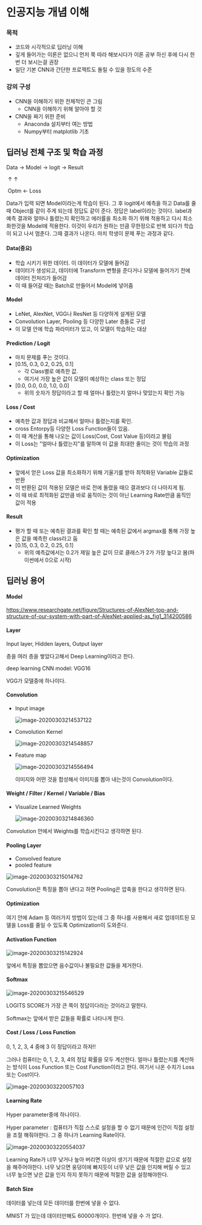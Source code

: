 # 인공지능 개념 이해 

### 목적

- 코드와 시각적으로 딥러닝 이해
- 깊게 들어가는 이론은 없으니 먼저 쭉 따라 해보시다가 이론 공부 하신 후에 다시 한번 더 보시는걸 권장
- 일단 기본 CNN과 간단한 프로젝트도 돌릴 수 있을 정도의 수준

### 강의 구성

- CNN을 이해하기 위한 전체적인 큰 그림
  - CNN을 이해하기 위해 알아야 할 것
- CNN을 짜기 위한 준비
  - Anaconda 설치부터 여는 방법
  - Numpy부터 matplotlib 기초

## 딥러닝 전체 구조 및 학습 과정

Data -> Model ->  logit -> Result

​				↑			  ↑

​			Optm   <-  Loss

Data가 입력 되면 Model이라는게 학습이 된다. 그 후 logit에서 예측을 하고 Data를 줄때 Object를 같이 주게 되는데 정답도 같이 준다. 정답은 label이라는 것이다. label과 예측 결과와 얼마나 틀렸는지 확인하고 에러률을 최소화 하기 위해 적용하고 다시 최소화한것을 Model에 적용한다. 이것이 우리가 원하는 만큼 무한정으로 반복 되다가 학습이 되고 나서 멈춘다. 그때 결과가 나온다. 마치 학생이 문제 푸는 과정과 같다.

#### Data(중요)

- 학습 시키기 위한 데이터. 이 데이터가 모델에 들어감
- 데이터가 생성되고, 데이터에 Transform 변형을 준다거나 모델에 들어가기 전에 데이터 전처리가 들어감
- 이 때 들어갈 때는 Batch로 만들어서 Model에 넣어줌

#### Model

- LeNet, AlexNet, VGG나 ResNet 등 다양하게 설계된 모델
- Convolution Layer, Pooling 등 다양한 Later 층들로 구성
- 이 모델 안에 학습 파라미터가 있고, 이 모델이 학습하는 대상

#### Prediction / Logit

- 마치 문제를 푸는 것이다.
- [0.15, 0.3, 0.2, 0.25, 0.1]
  - 각 Class별로 예측한 값.
  - 여기서 가장 높은 값이 모델이 예상하는 class 또는 정답
- [0.0, 0.0, 0.0, 1.0, 0.0]
  - 위의 숫자가 정답이라고 할 때 얼마나 틀렸는지 얼마나 맞았는지 확인 가능

#### Loss / Cost

- 예측한 값과 정답과 비교해서 얼마나 틀렸는지를 확인.
- cross Entorpy등 다양한 Loss Function들이 있음.
- 이 때 계산을 통해 나오는 값이 Loss(Cost, Cost Value 등)이라고 불림
- 이 Loss는 "얼마나 틀렸는지"를 말하며 이 값을 최대한 줄이는 것이 학습의 과정

#### Optimization

- 앞에서 얻은 Loss 값을 최소화하기 위해 기울기를 받아 최적화된 Variable 값들로 반환
- 이 반환된 값이 적용된 모델은 바로 전에 돌렸을 때으 결과보다 더 나아지게 됨.
- 이 때 바로 최적화된 값만큼 바로 움직이는 것이 아닌 Learning Rate만큼 움직인 값이 적용

#### Result

- 평가 할 때 또는 예측된 결과를 확인 할 때는 예측된 값에서 argmax를 통해 가장 높은 값을 예측한 class라고 둠
- [0.15, 0.3, 0.2, 0.25, 0.1]
  - 위의 예측값에서는 0.2가 제일 높은 값이 므로 클래스가 2가 가장 높다고 봄(파이썬에서 0으로 시작)

## 딥러닝 용어

#### Model

https://www.researchgate.net/figure/Structures-of-AlexNet-top-and-structure-of-our-system-with-part-of-AlexNet-applied-as_fig1_314200586

#### Layer

Input layer, Hidden layers, Output layer

층을 여러 층을 쌓았다고해서 Deep Learning이라고 한다.



deep learning CNN model: VGG16

VGG가 모델중에 하나이다.

#### Convolution

- Input image

  ![image-20200303214537122](C:\Users\seouz\AppData\Roaming\Typora\typora-user-images\image-20200303214537122.png)

- Convolution Kernel 

  ![image-20200303214548857](C:\Users\seouz\AppData\Roaming\Typora\typora-user-images\image-20200303214548857.png)

- Feature map

  ![image-20200303214556494](C:\Users\seouz\AppData\Roaming\Typora\typora-user-images\image-20200303214556494.png)

  이미지와 어떤 것을 합성해서 이미지를 뽑아 내는것이 Convolution이다.

#### Weight / Filter / Kernel / Variable / Bias

- Visualize Learned Weights

  ![image-20200303214846360](C:\Users\seouz\AppData\Roaming\Typora\typora-user-images\image-20200303214846360.png)

Convolution 안에서 Weights를 학습시킨다고 생각하면 된다.

#### Pooling Layer

- Convolved feature
- pooled feature

![image-20200303215014762](C:\Users\seouz\AppData\Roaming\Typora\typora-user-images\image-20200303215014762.png)

Convolution은 특징을 뽑아 낸다고 하면 Pooling은 압축을 한다고 생각하면 된다.

#### Optimization

여기 안에 Adam 등 여러가지 방법이 있는데 그 중 하나를 사용해서 새로 업데이트된 모델을 Loss를 줄일 수 있도록 Optimization이 도와준다.

#### Activation Function

![image-20200303215142924](C:\Users\seouz\AppData\Roaming\Typora\typora-user-images\image-20200303215142924.png)

앞에서 특징을 뽑았으면 음수값이나 불필요한 값들을 제거한다.

#### Softmax

![image-20200303215546529](C:\Users\seouz\AppData\Roaming\Typora\typora-user-images\image-20200303215546529.png)

LOGITS SCORE가 가장 큰 쪽이 정답이다라는 것이라고 말한다.

Softmax는 앞에서 받은 값들을 확률로 나타나게 한다.

#### Cost / Loss / Loss Function

0, 1, 2, 3, 4 중에 3 이 정답이라고 하자!!

그러나 컴퓨터는 0, 1, 2, 3, 4의 정답 확률을 모두 계산한다. 얼마나 틀렸는지를 계산하는 방식이 Loss Function 또는 Cost Function이라고 한다. 여기서 나온 수치가 Loss 또는 Cost이다.

![image-20200303220057103](C:\Users\seouz\AppData\Roaming\Typora\typora-user-images\image-20200303220057103.png)


#### Learning Rate

Hyper parameter중에 하나이다.

Hyper parameter : 컴퓨터가 직접 스스로 설정을 할 수 없기 때문에 인간이 직접 설정을 조절 해줘야한다. 그 중 하나가 Learning Rate이다.

![image-20200303220554037](C:\Users\seouz\AppData\Roaming\Typora\typora-user-images\image-20200303220554037.png)

Learning Rate가 너무 낮거나 높아 버리면 이상이 생기기 때문에 적절한 값으로 설정을 해주어야한다. 너무 낮으면 웅덩이에 빠지듯이 너무 낮은 값을 인지해 버릴 수 있고 너무 높으면 낮은 값을 인지 하지 못하기 때문에 적절한 값을 설정해야한다.

#### Batch Size

데이터를 넣는데 모든 데이터를 한번에 넣을 수 없다.

MNIST 가 있는데 데이터만해도 60000개이다. 한번에 넣을 수 가 없다.